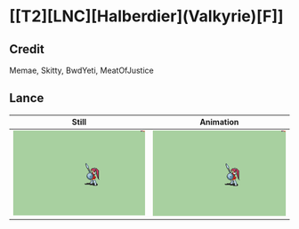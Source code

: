 # [\[T2\]\[LNC\]\[Halberdier\]\(Valkyrie\)\[F\]]

## Credit

Memae, Skitty, BwdYeti, MeatOfJustice
	
## Lance

| Still | Animation |
| :---: | :-------: |
| ![Lance still](./Lance_000.png) | ![Lance animation](./Lance.gif) |
